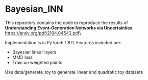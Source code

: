 # Bayesian\_INN
This repository contains the code to reproduce the results of **Understanding Event-Generation Networks via Uncertainties** <https://arxiv.org/pdf/2104.04543.pdf>\

Implementation is in PyTorch 1.8.0. Features included are:
* Bayesian linear layers
* MMD loss
* Train on weighted points

Use data/generate\_toy to generate linear and quadratic toy datasets
